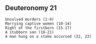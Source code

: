 ## Deuteronomy 21

```
Unsolved murders (1-9)
Marrying captive women (10-14)
Right of the firstborn (15-17)
A stubborn son (18-21)
A man hung on a stake accursed (22, 23)
```

